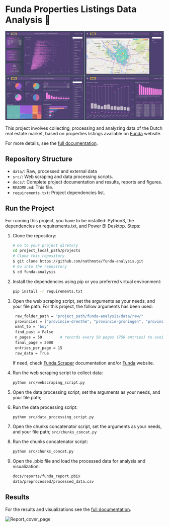 # Funda Properties Listings Data Analysis 🏡

![Report preview](docs/figures/report_preview.png)

This project involves collecting, processing and analyzing data of the Dutch real estate market, based on properties listings available on [Funda](https://www.funda.nl/) website.

For more details, see the [full documentation](https://nathmota.github.io/funda-analysis/).

## Repository Structure
- `data/`: Raw, processed and external data
- `src/`: Web scraping and data processing scripts.
- `docs/`: Complete project documentation and results, reports and figures.
- `README.md`: This file.
- `requirements.txt`: Project dependencies list.

## Run the Project
For running this project, you have to be installed: Python3, the dependencies on requirements.txt, and Power BI Desktop.
Steps:

1. Clone the repository:
    ```bash
    # Go to your project diretory
    cd project_local_path/projects
    # Clone this repository
    $ git clone https://github.com/nathmota/funda-analysis.git
    # Go into the repository
    $ cd funda-analysis
    ```
2. Install the dependencies using pip or you preferred virtual environment:
    ```bash
    pip install -r requirements.txt
    ```
3. Open the web scraping script, set the arguments as your needs, and your file path.
   For this project, the follow arguments has been used:
   ```bash
    raw_folder_path = "project_path/funda-analysis/data/raw/"
    provincies = ["provincie-drenthe", "provincie-groningen", "provincie-flevoland", "provincie-friesland", "provincie-zeeland", "provincie-limburg", "provincie-utrecht", "provincie-overijssel","provincie-gelderland","provincie-noord-brabant","provincie-noord-holland","provincie-zuid-holland"]
    want_to = "buy"
    find_past = False
    n_pages = 50        # records every 50 pages (750 entries) to avoid loss in case of execution failure
    final_page = 2000
    entries_per_page = 15
    raw_data = True
    ```
   If need, check [Funda Scraper](https://github.com/whchien/funda-scraper) documentation and/or [Funda](www.funda.nl) website.
   
4. Run the web scraping script to collect data:
    ```bash
    python src/webscraping_script.py
    ```
5. Open the data processing script, set the arguments as your needs, and your file path;
 
6. Run the data processing script:
    ```bash
    python src/data_processing_script.py
    ```
7. Open the chunks concatenator script, set the arguments as your needs, and your file path;
   `src/chunks_concat.py`

8. Run the chunks concatenator script:
    ```bash
    python src/chunks_concat.py
    ```
9. Open the .pbix file and load the processed data for analysis and visualization:
    ```bash
    docs/reports/funda_report.pbix
    data/preprocessed/processed_data.csv
    ```

## Results
For the results and visualizations see the [full documentation](docs/index.md).

![Report_cover_page](docs/figures/cover-page.png)
